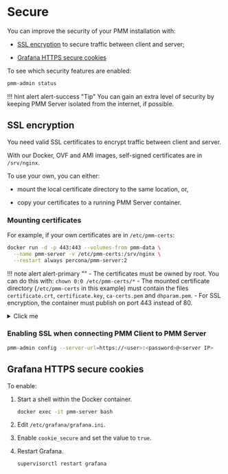# Secure

You can improve the security of your PMM installation with:

- [SSL encryption](#ssl-encryption) to secure traffic between client and server;

- [Grafana HTTPS secure cookies](#grafana-https-secure-cookies)

To see which security features are enabled:

```sh
pmm-admin status
```

!!! hint alert alert-success "Tip"
    You can gain an extra level of security by keeping PMM Server isolated from the internet, if possible.

## SSL encryption

You need valid SSL certificates to encrypt traffic between client and server.

With our Docker, OVF and AMI images, self-signed certificates are in `/srv/nginx`.

To use your own, you can either:

- mount the local certificate directory to the same location, or,

- copy your certificates to a running PMM Server container.

### Mounting certificates

For example, if your own certificates are in `/etc/pmm-certs`:

```sh
docker run -d -p 443:443 --volumes-from pmm-data \
  --name pmm-server -v /etc/pmm-certs:/srv/nginx \
  --restart always percona/pmm-server:2
```

!!! note alert alert-primary ""
    - The certificates must be owned by root. You can do this with: `chown 0:0 /etc/pmm-certs/*`
    - The mounted certificate directory (`/etc/pmm-certs` in this example) must contain the files `certificate.crt`, `certificate.key`, `ca-certs.pem` and `dhparam.pem`.
    - For SSL encryption, the container must publish on port 443 instead of 80.


<details>
  <summary>Click me</summary>
  
### Copying Certificates

  If PMM Server is running as a Docker image, use `docker cp` to copy certificates. This example copies certificate files from the current working directory to a running PMM Server docker container.

```sh
docker cp certificate.crt pmm-server:/srv/nginx/certificate.crt
docker cp certificate.key pmm-server:/srv/nginx/certificate.key
docker cp ca-certs.pem pmm-server:/srv/nginx/ca-certs.pem
docker cp dhparam.pem pmm-server:/srv/nginx/dhparam.pem
```

</details>


### Enabling SSL when connecting PMM Client to PMM Server

```sh
pmm-admin config --server-url=https://<user>:<password>@<server IP>
```

## Grafana HTTPS secure cookies

To enable:

1. Start a shell within the Docker container.

    ```sh
    docker exec -it pmm-server bash
    ```

2. Edit `/etc/grafana/grafana.ini`.

3. Enable `cookie_secure` and set the value to `true`.

4. Restart Grafana.

    ```sh
    supervisorctl restart grafana
    ```
